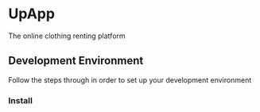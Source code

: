 # UpApp
The online clothing renting platform

## Development Environment
Follow the steps through in order to set up your development environment
### Install



